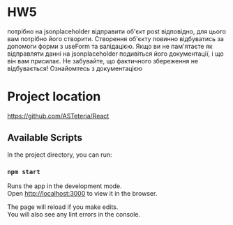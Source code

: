 # HW5
потрібно на jsonplaceholder відправити об'єкт post
відповідно, для цього вам потрібно його створити. Створення об'єкту повинно відбуватись за допомоги форми з useForm та валідацією.
Якщо ви не пам'ятаєте як відправляти данні на jsonplaceholder подивіться його документації, і що він вам присилає. Не забувайте, що фактичного збереження не відбувається! Ознайомтесь з документацією


# Project location
https://github.com/ASTeteria/React

## Available Scripts

In the project directory, you can run:

### `npm start`

Runs the app in the development mode.\
Open [http://localhost:3000](http://localhost:3000) to view it in the browser.

The page will reload if you make edits.\
You will also see any lint errors in the console.



